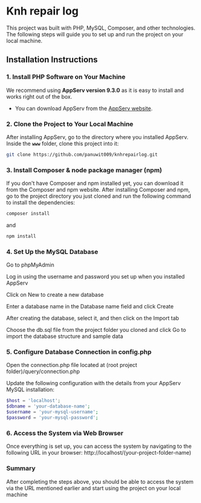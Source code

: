 # Knh repair log

This project was built with PHP, MySQL, Composer, and other technologies. The following steps will guide you to set up and run the project on your local machine.

## Installation Instructions

### 1. Install PHP Software on Your Machine
We recommend using **AppServ version 9.3.0** as it is easy to install and works right out of the box.
- You can download AppServ from the [AppServ website](https://www.appserv.org/th//).

### 2. Clone the Project to Your Local Machine
After installing AppServ, go to the directory where you installed AppServ. Inside the **`www`** folder, clone this project into it:
  ```bash
  git clone https://github.com/panuwit009/knhrepairlog.git
```

### 3. Install Composer & node package manager (npm)
If you don't have Composer and npm installed yet, you can download it from the Composer and npm website.
After installing Composer and npm, go to the project directory you just cloned and run the following command to install the dependencies:
 ```bash
composer install
```
and
 ```bash
npm install
```

### 4. Set Up the MySQL Database
Go to phpMyAdmin

Log in using the username and password you set up when you installed AppServ

Click on New to create a new database

Enter a database name in the Database name field and click Create

After creating the database, select it, and then click on the Import tab

Choose the db.sql file from the project folder you cloned and click Go to import the database structure and sample data

### 5. Configure Database Connection in config.php
Open the connection.php file located at (root project folder)/query/connection.php

Update the following configuration with the details from your AppServ MySQL installation:

```php
$host = 'localhost';
$dbname = 'your-database-name';
$username = 'your-mysql-username';
$password = 'your-mysql-password';
```

### 6. Access the System via Web Browser
Once everything is set up, you can access the system by navigating to the following URL in your browser: http://localhost/(your-project-folder-name)

### Summary
After completing the steps above, you should be able to access the system via the URL mentioned earlier and start using the project on your local machine
